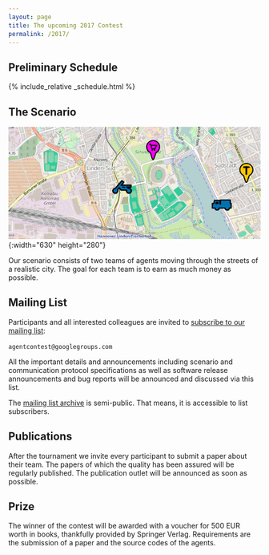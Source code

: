 ```yaml
---
layout: page
title: The upcoming 2017 Contest
permalink: /2017/
---
```


Preliminary Schedule
--------------------

{% include_relative _schedule.html %}

The Scenario
------------

![Agents in the City](/2016/banner.jpg){:width="630" height="280"}

Our scenario consists of two teams of agents moving through the streets of a realistic city. The goal for each team is to earn as much money as possible.


<!-- Downloads
---------

<div class="actions">
  <a href="/2016/massim-2016-1.3.2-bin.tar.gz" title="massim-2016-1.3.2-bin.tar.gz">
    <span class="title">Preview package</span>
    <br>
    <span class="filename">massim-2016-1.3.2-bin.tar.gz</span>
    <br>
    <span class="filename">(requires Java 8 to run)</span>
  </a>
</div>

<table>
  <thead>
    <tr>
      <th>Your client</th>
      <th>The server</th>
    </tr>
  </thead>
  <tbody>
    <tr>
      <td width="50%">The package contains dummy agents for several platforms:
        <ul>
          <li>Jason/Eismassim (Java & AgentSpeak)</li>
          <li>Pyson (Python & AgentSpeak)</li>
          <li>Java</li>
        </ul>

        There have also always been teams that implemented the communication protocol themselves.
      </td>
      <td>Unpack the software package and start the contest server for development and testing. In a shell: <code>java -jar server.jar</code>
        We will host a shared server for the final online tournament.
      </td>
    </tr>
  </tbody>
</table>

**Problems?** Just write to the mailing list. **No problems?** *Register yourself to the mailing list anyway and write us a short hello message.*
-->

Mailing List
------------

Participants and all interested colleagues are invited to [subscribe to our
mailing list](https://groups.google.com/forum/#!forum/agentcontest):

`agentcontest@googlegroups.com`

All the important details and announcements including scenario and communication protocol specifications as well as software release announcements and bug reports will be announced and discussed via this list.

The [mailing list archive](https://groups.google.com/forum/#!forum/agentcontest) is semi-public. That means, it is accessible to list subscribers.

Publications
------------

After the tournament we invite every participant to submit a paper
about their team. The papers of which the quality has been assured
will be regularly published. The publication outlet will be announced
as soon as possible.

Prize
-----

The winner of the contest will be awarded with a voucher for
500 EUR worth in books, thankfully provided by Springer Verlag.
Requirements are the submission of a paper and the source codes
of the agents.
